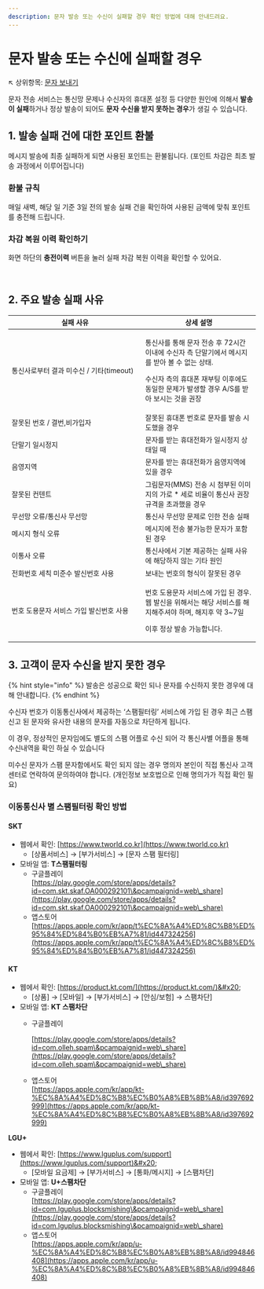 ```yaml
---
description: 문자 발송 또는 수신이 실패할 경우 확인 방법에 대해 안내드려요.
---
```


# 문자 발송 또는 수신에 실패할 경우

↖ 상위항목: [문자 보내기](./)

문자 전송 서비스는 통신망 문제나 수신자의 휴대폰 설정 등 다양한 원인에 의해서 **발송이 실패**하거나 정상 발송이 되어도  **문자** **수신을 받지 못하는 경우**가 생길 수 있습니다.

## 1. 발송 실패 건에 대한 포인트 환불

메시지 발송에 최종 실패하게 되면 사용된 포인트는 환불됩니다. (포인트 차감은 최초 발송 과정에서 이루어집니다)

### 환불 규칙

매일 새벽, 해당 일 기준 3일 전의 발송 실패 건을 확인하여 사용된 금액에 맞춰 포인트를 충전해 드립니다.

### 차감 복원 이력 확인하기

화면 하단의 **충전이력** 버튼을 눌러 실패 차감 복원 이력을 확인할 수 있어요.

<figure><img src="../../.gitbook/assets/차감복원이력 (1).png" alt=""><figcaption></figcaption></figure>

## 2. 주요 발송 실패 사유

<table><thead><tr><th width="258">실패 사유</th><th>상세 설명</th></tr></thead><tbody><tr><td>통신사로부터 결과 미수신 / 기타(timeout)</td><td><p>통신사를 통해 문자 전송 후 72시간 이내에 수신자 측 단말기에서 메시지를 받아 볼 수 없는 상태. </p><p>수신자 측의 휴대폰 재부팅 이후에도 동일한 문제가 발생할 경우 A/S를 받아 보시는 것을 권장</p></td></tr><tr><td>잘못된 번호 / 결번,비가입자</td><td>잘못된 휴대폰 번호로 문자를 발송 시도했을 경우</td></tr><tr><td>단말기 일시정지</td><td>문자를 받는 휴대전화가 일시정지 상태일 때</td></tr><tr><td>음영지역</td><td>문자를 받는 휴대전화가 음영지역에 있을 경우</td></tr><tr><td>잘못된 컨텐트</td><td>그림문자(MMS) 전송 시 첨부된 이미지의 가로 * 세로 비율이 통신사 권장 규격을 초과했을 경우</td></tr><tr><td>무선망 오류/통신사 무선망</td><td>통신사 무선망 문제로 인한 전송 실패</td></tr><tr><td>메시지 형식 오류</td><td>메시지에 전송 불가능한 문자가 포함된 경우</td></tr><tr><td>이통사 오류</td><td>통신사에서 기본 제공하는 실패 사유에 해당하지 않는 기타 원인</td></tr><tr><td>전화번호 세칙 미준수 발신번호 사용</td><td>보내는 번호의 형식이 잘못된 경우</td></tr><tr><td>번호 도용문자 서비스 가입 발신번호 사용</td><td><p>번호 도용문자 서비스에 가입 된 경우.<br>웹 발신을 위해서는 해당 서비스를 해지해주셔야 하며, 해지후 약 3~7일 </p><p>이후 정상 발송 가능합니다.</p></td></tr></tbody></table>



## 3. 고객이 문자 수신을 받지 못한 경우

{% hint style="info" %}
발송은 성공으로 확인 되나 문자를 수신하지 못한 경우에 대해 안내합니다.
{% endhint %}

수신자 번호가 이동통신사에서 제공하는 ‘스팸필터링’ 서비스에 가입 된 경우 최근 스팸 신고 된 문자와 유사한 내용의 문자를 자동으로 차단하게 됩니다.

이 경우, 정상적인 문자임에도 별도의 스팸 어플로 수신 되어 각 통신사별 어플을 통해 수신내역을 확인 하실 수 있습니다

미수신 문자가 스팸 문자함에서도 확인 되지 않는 경우 명의자 본인이 직접 통신사 고객센터로 연락하여 문의하여야 합니다. (개인정보 보호법으로 인해 명의가가 직접 확인 필요)

### 이동통신사 별 스팸필터링 확인 방법

#### **SK**T

* 웹에서 확인: [https://www.tworld.co.kr](https://www.tworld.co.kr)
  * \[상품서비스] → \[부가서비스] → \[문자 스팸 필터링]
* 모바일 앱: **T스팸필터링**
  * 구글플레이\
    [https://play.google.com/store/apps/details?id=com.skt.skaf.OA000292101\&pcampaignid=web\_share](https://play.google.com/store/apps/details?id=com.skt.skaf.OA000292101\&pcampaignid=web\_share)
  * 앱스토어[https://apps.apple.com/kr/app/t%EC%8A%A4%ED%8C%B8%ED%95%84%ED%84%B0%EB%A7%81/id447324256](https://apps.apple.com/kr/app/t%EC%8A%A4%ED%8C%B8%ED%95%84%ED%84%B0%EB%A7%81/id447324256)

#### **KT**&#x20;

* 웹에서 확인: [https://product.kt.com/](https://product.kt.com/)&#x20;
  * \[상품] → \[모바일] → \[부가서비스] → \[안심/보험] → 스팸차단]
* 모바일 앱: **KT 스팸차단**
  *   구글플레이

      [https://play.google.com/store/apps/details?id=com.olleh.spam\&pcampaignid=web\_share](https://play.google.com/store/apps/details?id=com.olleh.spam\&pcampaignid=web\_share)
  * 앱스토어\
    [https://apps.apple.com/kr/app/kt-%EC%8A%A4%ED%8C%B8%EC%B0%A8%EB%8B%A8/id397692999](https://apps.apple.com/kr/app/kt-%EC%8A%A4%ED%8C%B8%EC%B0%A8%EB%8B%A8/id397692999)

**LGU+**

* 웹에서 확인: [https://www.lguplus.com/support](https://www.lguplus.com/support)&#x20;
  * \[모바일 요금제] → \[부가서비스] → \[통화/메시지] → \[스팸차단]
* 모바일 앱: **U+스팸차단**
  * 구글플레이\
    [https://play.google.com/store/apps/details?id=com.lguplus.blocksmishing\&pcampaignid=web\_share](https://play.google.com/store/apps/details?id=com.lguplus.blocksmishing\&pcampaignid=web\_share)
  * 앱스토어\
    [https://apps.apple.com/kr/app/u-%EC%8A%A4%ED%8C%B8%EC%B0%A8%EB%8B%A8/id994846408](https://apps.apple.com/kr/app/u-%EC%8A%A4%ED%8C%B8%EC%B0%A8%EB%8B%A8/id994846408)

